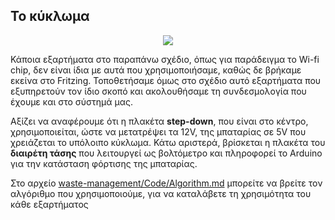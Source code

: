 ## Το κύκλωμα

<p align="center">
<img src="https://user-images.githubusercontent.com/28193137/173126434-80446248-c71a-4697-a892-14972eaddc23.png" />
</p>

Κάποια εξαρτήματα στο παραπάνω σχέδιο, όπως για παράδειγμα το Wi-fi chip, δεν είναι ίδια με αυτά που χρησιμοποιήσαμε, καθώς δε βρήκαμε εκείνα στο Fritzing.
Τοποθετήσαμε όμως στο σχέδιο αυτό εξαρτήματα που εξυπηρετούν τον ίδιο σκοπό και ακολουθήσαμε τη συνδεσμολογία που έχουμε και στο σύστημά μας.

Αξίζει να αναφέρουμε ότι η πλακέτα **step-down**, που είναι στο κέντρο, χρησιμοποιείται, ώστε να μετατρέψει τα 12V, της μπαταρίας σε 5V που χρειάζεται το υπόλοιπο κύκλωμα.
Κάτω αριστερά, βρίσκεται η πλακέτα του **διαιρέτη τάσης** που λειτουργεί ως βολτόμετρο και πληροφορεί το Arduino για την κατάσταση φόρτισης της μπαταρίας.

Στο αρχείο [waste-management/Code/Algorithm.md](https://github.com/mariamou7/waste-management/blob/main/Code/Algorithm.md) μπορείτε να βρείτε τον αλγόριθμο που χρησιμοποιούμε, για να καταλάβετε τη χρησιμότητα του κάθε εξαρτήματος

